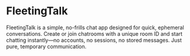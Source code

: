 ﻿# FleetingTalk

FleetingTalk is a simple, no-frills chat app designed for quick, ephemeral conversations. Create or join chatrooms with a unique room ID and start chatting instantly—no accounts, no sessions, no stored messages. Just pure, temporary communication.
